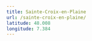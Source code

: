 ```yaml
---
title: Sainte-Croix-en-Plaine
url: /sainte-croix-en-plaine/
latitude: 48.008
longitude: 7.384
---
```

